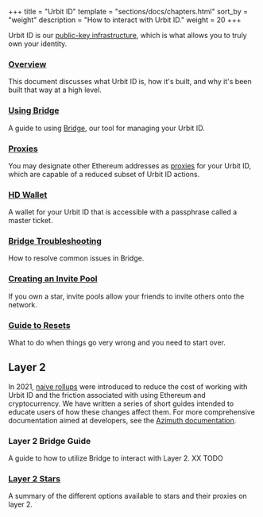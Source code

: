 +++
title = "Urbit ID"
template = "sections/docs/chapters.html"
sort_by = "weight"
description = "How to interact with Urbit ID."
weight = 20
+++

Urbit ID is our [public-key infrastructure](/using/id/overview), which is
what allows you to truly own your identity.

### [Overview](/using/id/overview)

This document discusses what Urbit ID is, how it's built, and why it's been
built that way at a high level.

### [Using Bridge](/using/id/using-bridge)

A guide to using [Bridge](https://bridge.urbit.org), our tool for managing your
Urbit ID.

### [Proxies](/using/id/proxies)

You may designate other Ethereum addresses as [proxies](/docs/glossary/proxies)
for your Urbit ID, which are capable of a reduced subset of Urbit ID actions.

### [HD Wallet](/using/id/hw-wallet)

A wallet for your Urbit ID that is accessible with a passphrase called a master
ticket.

### [Bridge Troubleshooting](/using/id/bridge-troubleshooting)

How to resolve common issues in Bridge.

### [Creating an Invite Pool](/using/id/creating-an-invite-pool)

If you own a star, invite pools allow your friends to invite others onto the
network.

### [Guide to Resets](/using/id/guide-to-resets)

What to do when things go very wrong and you need to start over.

## Layer 2

In 2021, [naive rollups](/blog/rollups) were introduced to reduce the cost of
working with Urbit ID and the friction associated with using Ethereum and
cryptocurrency. We have written a series of short guides intended to educate
users of how these changes affect them. For more comprehensive documentation
aimed at developers, see the [Azimuth documentation](/docs/azimuth).

### Layer 2 Bridge Guide

A guide to how to utilize Bridge to interact with Layer 2. XX TODO

### [Layer 2 Stars](/using/id/l2-star)

A summary of the different options available to stars and their proxies on layer 2.

